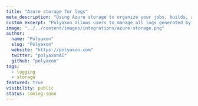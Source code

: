 ```yaml
---
title: "Azure storage for logs"
meta_description: "Using Azure storage to organize your jobs, builds, and experiment logs."
custom_excerpt: "Polyaxon allows users to manage all logs generated by jobs, builds, and experiments containers in Azure storage."
image: "../../content/images/integrations/azure-storage.png"
author:
  name: "Polyaxon"
  slug: "Polyaxon"
  website: "https://polyaxon.com"
  twitter: "polyaxonAI"
  github: "polyaxon"
tags: 
  - logging
  - storage
featured: true
visibility: public
status: coming-soon
---
```

